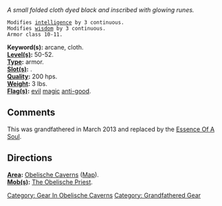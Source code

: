 *A small folded cloth dyed black and inscribed with glowing runes.*

`Modifies `[`intelligence`](Intelligence.md "wikilink")` by 3 continuous.`  
`Modifies `[`wisdom`](Wisdom.md "wikilink")` by 3 continuous.`  
`Armor class 10-11.`

**Keyword(s):** arcane, cloth.  
**[Level(s)](Object_Level.md "wikilink"):** 50-52.  
**[Type](:Category:_Object_Types.md "wikilink"):** armor.  
**[Slot(s)](Object_Slots.md "wikilink"):** <held>.  
**[Quality](Object_Quality.md "wikilink"):** 200 hps.  
**[Weight](Object_Weight.md "wikilink"):** 3 lbs.  
**[Flag(s)](:Category:_Object_Flags.md "wikilink"):**
[evil](Evil_Flag.md "wikilink") [magic](Magic_Flag.md "wikilink")
[anti-good](Anti-Good_Flag.md "wikilink").  

## Comments

This was grandfathered in March 2013 and replaced by the [Essence Of A
Soul](Essence_Of_A_Soul "wikilink").

## Directions

**[Area](:Category:_Areas.md "wikilink"):** [Obelische
Caverns](:Category:_Obelische_Caverns.md "wikilink")
([Map](Obelische_Caverns_Map.md "wikilink")).  
**[Mob(s)](:Category:_Mobs.md "wikilink"):** [The Obelische
Priest](Obelische_Priest.md "wikilink").  

[Category: Gear In Obelische
Caverns](Category:_Gear_In_Obelische_Caverns "wikilink") [Category:
Grandfathered Gear](Category:_Grandfathered_Gear "wikilink")

